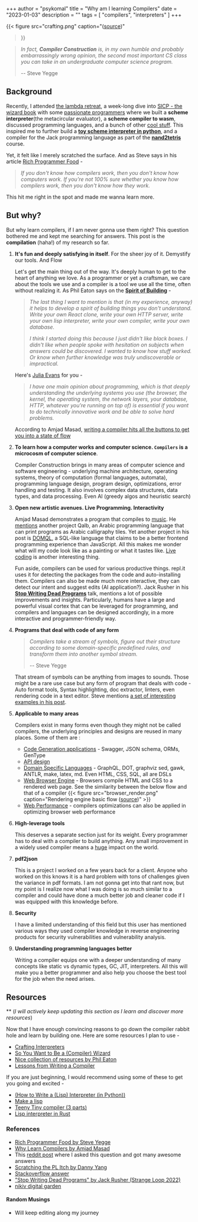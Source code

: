 +++
author = "psykomal"
title = "Why am I learning Compilers"
date = "2023-01-03"
description = ""
tags = [
    "compilers", "interpreters"
]
+++

{{< figure
		  src="crafting.png"
		  caption="([source](https://craftinginterpreters.com/a-map-of-the-territory.html))"
>}}

>   *In fact, **Compiler Construction** is, in my own humble and probably embarrassingly wrong opinion, the second most important CS class you can take in an undergraduate computer science program.*
>
>   -- Steve Yegge

## Background


Recently, I attended [the lambda retreat](https://anandology.com/lambda-retreat/), a week-long dive into [SICP - the wizard book](https://mitp-content-server.mit.edu/books/content/sectbyfn/books_pres_0/6515/sicp.zip/full-text/book/book.html) with some [passionate programmers](https://twitter.com/anandology/status/1603804285493743616?s=20) where we built a **scheme interpreter**(the metacircular evaluator), a **scheme compiler to wasm**, discussed programming languages, and a bunch of other [cool stuff](https://github.com/psykomal/lambda-retreat). This inspired me to further build a [**toy scheme interpreter in python**](https://github.com/psykomal/pylisp), and a compiler for the Jack programming language as part of the [**nand2tetris**](https://www.nand2tetris.org/) course.

Yet, it felt like I merely scratched the surface. And as Steve says in his article [Rich Programmer Food](http://steve-yegge.blogspot.com/2007/06/rich-programmer-food.html) - 

> *If you don't know how compilers work, then you don't know how computers work. If you're not 100% sure whether you know how compilers work, then you don't know how they work.*


This hit me right in the spot and made me wanna learn more. 

## But why?

But why learn compilers, if I am never gonna use them right? This question bothered me and kept me searching for answers. This post is the **compilation** (haha!) of my research so far. 


1. **It's fun and deeply satisfying in itself**. For the sheer joy of it. Demystify our tools. And Flow

	Let's get the main thing out of the way. It's deeply human to get to the heart of anything we love. As a programmer or yet a craftsman, we care about the tools we use and a compiler is a tool we use all the time, often without realizing it. As Phil Eaton says on the [**Spirit of Building**](https://letters.eatonphil.com/2023-01-01-letter-to-a-frontend-developer-asking-about-database-development.html) -

	> *The last thing I want to mention is that (in my experience, anyway) it helps to develop a spirit of building things you don't understand. Write your own React clone, write your own HTTP server, write your own lisp interpreter, write your own compiler, write your own database.*
	> 
	> *I think I started doing this because I just didn't like black boxes. I didn't like when people spoke with hesitation on subjects when answers *could* be discovered. I wanted to know how stuff worked. Or know when further knowledge was truly undiscoverable or impractical.*

	Here's [Julia Evans](https://jvns.ca/about/) for you -
	> *I have one main opinion about programming, which is that deeply understanding the underlying systems you use (the browser, the kernel, the operating system, the network layers, your database, HTTP, whatever you’re running on top of) is essential if you want to do technically innovative work and be able to solve hard problems.*

	According to Amjad Masad, [writing a compiler hits all the buttons to get you into a state of flow](https://amasad.me/compilers)

2. **To learn how a computer works and computer science. `Compilers` is a microcosm of computer science**. 

	Compiler Construction brings in many areas of computer science and software engineering - underlying machine architecture, operating systems, theory of computation (formal languages, automata), programming language design, program design, optimizations, error handling and testing. It also involves complex data structures, data types, and data processing. Even AI (greedy algos and heuristic search)

3. **Open new artistic avenues. Live Programming. Interactivity**

	Amjad Masad demonstrates a program that compiles to [music](http://soundofjs.com/). He [mentions](https://amasad.me/compilers) another project Qalb, an Arabic programming language that can print programs as Arabic calligraphy tiles. Yet another project in his post is [DOMQL](https://amasad.github.io/DOMQL/), a SQL-like language that claims to be a better frontend programming experience than JavaScript. All this makes me wonder what will my code look like as a painting or what it tastes like. [Live coding](https://github.com/toplap/awesome-livecoding) is another interesting thing.
	
	Fun aside, compilers can be used for various productive things. repl.it uses it for detecting the packages from the code and auto-installing them. Compilers can also be made much more interactive, they can detect our intent and suggest edits (AI application?). Jack Rusher in his **[Stop Writing Dead Programs](https://youtu.be/8Ab3ArE8W3s?list=PLcGKfGEEONaDO2dvGEdodnqG5cSnZ96W1)** talk, mentions a lot of possible improvements and insights. Particularly, humans have a large and powerful visual cortex that can be leveraged for programming, and compilers and languages can be designed accordingly, in a more interactive and programmer-friendly way.

4. **Programs that deal with code of any form**

	> *Compilers take a stream of symbols, figure out their structure according to some domain-specific predefined rules, and transform them into another symbol stream.*
	>
	> 	-- Steve Yegge

	That stream of symbols can be anything from images to sounds. Those might be a rare use case but any form of program that deals with code - Auto format tools, Syntax highlighting, doc extractor, linters, even rendering code in a text editor. Steve mentions [a set of interesting examples in his post](http://steve-yegge.blogspot.com/2007/06/rich-programmer-food.html).

5. **Applicable to many areas**

	Compilers exist in many forms even though they might not be called compilers, the underlying principles and designs are reused in many places. Some of them are :
	- [Code Generation applications](https://yangdanny97.github.io/blog/2022/09/03/scratching-the-pl-itch) - Swagger, JSON schema, ORMs, GenType 
	- [API design](https://yangdanny97.github.io/blog/2022/09/03/scratching-the-pl-itch) 
	- [Domain Specific Languages](https://tomassetti.me/domain-specific-languages/) - GraphQL, DOT, graphviz sed, gawk, ANTLR, make, latex, md. Even HTML, CSS, SQL, all are DSLs
	- [Web Browser Engine](https://web.dev/howbrowserswork/) - Browsers compile HTML and CSS to a rendered web page. See the similarity between the below flow and that of a compiler
			{{< figure
				  src="browser_render.png"
				  caption="Rendering engine basic flow ([source](https://web.dev/howbrowserswork/))"
				>}}
	- [Web Performance](https://yangdanny97.github.io/blog/2022/09/03/scratching-the-pl-itch) - compilers optimizations can also be applied in optimizing browser web performance


6. **High-leverage tools**

	This deserves a separate section just for its weight. Every programmer has to deal with a compiler to build anything. Any small improvement in a widely used compiler means a [huge](https://www.statista.com/statistics/627312/worldwide-developer-population/) impact on the world. 

7. **pdf2json**

	This is a project I worked on a few years back for a client. Anyone who worked on this knows it is a hard problem with tons of challenges given the variance in pdf formats. I am not gonna get into that rant now, but my point is I realize now what I was doing is so much similar to a compiler and could have done a much better job and cleaner code if I was equipped with this knowledge before.

8. **Security** 

	I have a limited understanding of this field but this user has mentioned various ways they used compiler knowledge in reverse engineering products for security vulnerabilities and vulnerability analysis.

9. **Understanding programming languages better**

	Writing a compiler equips one with a deeper understanding of many concepts like static vs dynamic types, GC, JIT, interpreters. All this will make you a better programmer and also help you choose the best tool for the job when the need arises.


## Resources

** (*I will actively keep updating this section as I learn and discover more resources*)

Now that I have enough convincing reasons to go down the compiler rabbit hole and learn by building one. Here are some resources I plan to use -

- [Crafting Interpreters](https://craftinginterpreters.com/)
- [So You Want to Be a (Compiler) Wizard](https://belkadan.com/blog/2016/05/So-You-Want-To-Be-A-Compiler-Wizard/)
- [Nice collection of resources by Phil Eaton](https://lists.eatonphil.com/compilers-and-interpreters.html)
- [Lessons from Writing a Compiler](https://borretti.me/article/lessons-writing-compiler)

If you are just beginning, I would recommend using some of these to get you going and excited -

- [(How to Write a (Lisp) Interpreter (in Python))](http://www.norvig.com/lispy.html)
- [Make a lisp](https://github.com/kanaka/mal)
- [Teeny Tiny compiler (3 parts)](https://austinhenley.com/blog/teenytinycompiler1.html)
- [Lisp interpreter in Rust](https://vishpat.github.io/lisp-rs/overview.html)


### References

- [Rich Programmer Food by Steve Yegge](http://steve-yegge.blogspot.com/2007/06/rich-programmer-food.html)
- [Why Learn Compilers by Amjad Masad](https://amasad.me/compilers)
- This [reddit post](https://www.reddit.com/r/Compilers/comments/101b6kb/why_should_i_learn_compilers/) where I asked this question and got many awesome answers
- [Scratching the PL Itch by Danny Yang](https://yangdanny97.github.io/blog/2022/09/03/scratching-the-pl-itch)
- [Stackoverflow answer](https://stackoverflow.com/a/733190)
- ["Stop Writing Dead Programs" by Jack Rusher (Strange Loop 2022)](https://youtu.be/8Ab3ArE8W3s?list=PLcGKfGEEONaDO2dvGEdodnqG5cSnZ96W1)
- [nikiv digital garden](https://wiki.nikiv.dev/compilers/)


#### Random Musings

- Will keep editing along my journey

